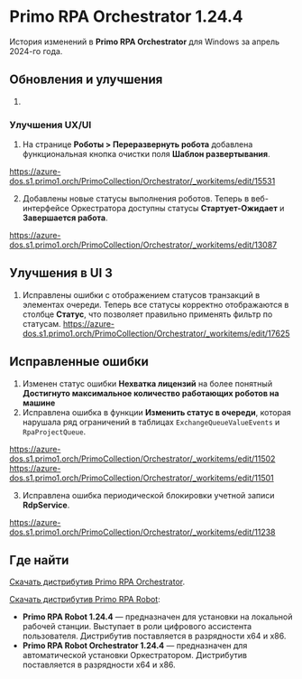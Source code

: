 # Primo RPA Orchestrator 1.24.4

История изменений в **Primo RPA Orchestrator** для Windows за апрель 2024-го года.

## Обновления и улучшения 

1.







### Улучшения UX/UI


1. На странице **Роботы > Переразвернуть робота** добавлена функциональная кнопка очистки поля **Шаблон развертывания**.

https://azure-dos.s1.primo1.orch/PrimoCollection/Orchestrator/_workitems/edit/15531

2. Добавлены новые статусы выполнения роботов. Теперь в веб-интерфейсе Оркестратора доступны статусы **Стартует-Ожидает** и **Завершается работа**.

https://azure-dos.s1.primo1.orch/PrimoCollection/Orchestrator/_workitems/edit/13087



## Улучшения в UI 3

1. Исправлены ошибки с отображением статусов транзакций в элементах очереди. Теперь все статусы корректно отображаются в столбце **Статус**, что позволяет правильно применять фильтр по статусам.
https://azure-dos.s1.primo1.orch/PrimoCollection/Orchestrator/_workitems/edit/17625


## Исправленные ошибки 

1. Изменен статус ошибки **Нехватка лицензий** на более понятный **Достигнуто максимальное количество работающих роботов на машине**
2. Исправлена ошибка в функции **Изменить статус в очереди**, которая нарушала ряд ограничений в таблицах `ExchangeQueueValueEvents` и `RpaProjectQueue`.

https://azure-dos.s1.primo1.orch/PrimoCollection/Orchestrator/_workitems/edit/11502   
https://azure-dos.s1.primo1.orch/PrimoCollection/Orchestrator/_workitems/edit/11501

3. Исправлена ошибка периодической блокировки учетной записи **RdpService**.

https://azure-dos.s1.primo1.orch/PrimoCollection/Orchestrator/_workitems/edit/11238

## Где найти
[Скачать дистрибутив Primo RPA Orchestrator](https://disk.primo-rpa.ru/index.php/s/primo?path=%2FRelease).

[Скачать дистрибутив Primo RPA Robot](https://disk.primo-rpa.ru/index.php/s/primo?path=%2FRelease%2FRobot%2FWindows):
* **Primo RPA Robot 1.24.4** — предназначен для установки на локальной рабочей станции. Выступает в роли цифрового ассистента пользователя. Дистрибутив поставляется в разрядности x64 и x86.
* **Primo RPA Robot Orchestrator 1.24.4** — предназначен для автоматической установки Оркестратором. Дистрибутив поставляется в разрядности x64 и x86.

